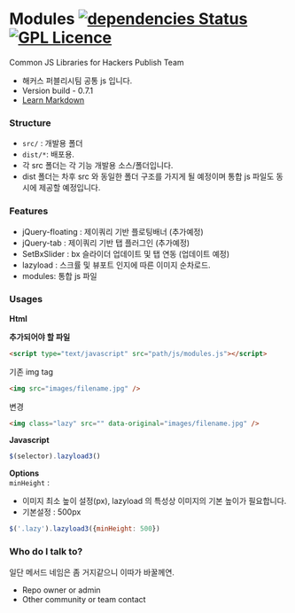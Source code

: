 # Modules  [![dependencies Status](https://david-dm.org/boennemann/badges/status.svg)](https://david-dm.org/boennemann/badges) [![GPL Licence](https://badges.frapsoft.com/os/gpl/gpl.svg?v=103)](https://opensource.org/licenses/GPL-3.0/)

Common JS Libraries for Hackers Publish Team  

* 해커스 퍼블리시팀 공통 js 입니다.
* Version build - 0.7.1
* [Learn Markdown](https://bitbucket.org/tutorials/markdowndemo)

### Structure ###
* `src/`  : 개발용 폴더
* `dist/*`: 배포용.
* 각 src 폴더는 각 기능 개발용 소스/폴더입니다.  
* dist 폴더는 차후 src 와 동일한 폴더 구조를 가지게 될 예정이며 통합 js 파일도 동시에 제공할 예정입니다.  

### Features ###  
* jQuery-floating : 제이쿼리 기반 플로팅배너 (추가예정)
* jQuery-tab      : 제이쿼리 기반 탭 플러그인 (추가예정)  
* SetBxSlider     : bx 슬라이더 업데이트 및 탭 연동 (업데이트 예정)
* lazyload : 스크률 및 뷰포트 인지에 따른 이미지 순차로드. 
* modules: 통합 js 파일

### Usages ###
 **Html**  
   
**추가되어야 할 파일**  
```html
<script type="text/javascript" src="path/js/modules.js"></script>
```
기존 img tag  
```html
<img src="images/filename.jpg" />
```
변경
```html
<img class="lazy" src="" data-original="images/filename.jpg" />
```
**Javascript**  
```js
$(selector).lazyload3()
```
**Options**  
`minHeight` :   
* 이미지 최소 높이 설정(px), lazyload 의 특성상 이미지의 기본 높이가 필요합니다.  
* 기본설정 : 500px
    
```js
$('.lazy').lazyload3({minHeight: 500})
```

### Who do I talk to? ###
일단 메서드 네임은 좀 거지같으니 이따가 바꿀께연.  
* Repo owner or admin
* Other community or team contact